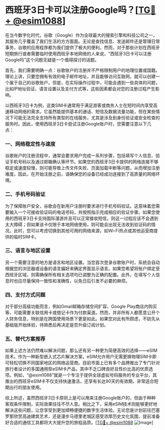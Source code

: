 # 西班牙3日卡可以注册Google吗？[[TG💪+ @esim1088](https://t.me/s/esim1088)]

在当今数字化时代，谷歌（Google）作为全球最大的搜索引擎和科技公司之一，其服务几乎覆盖了我们生活的方方面面。无论是查找信息、发送邮件还是管理日常事务，谷歌的应用程序都为我们提供了极大的便利。然而，对于那些计划在西班牙短期旅行或者需要临时使用西班牙本地网络的人来说，“西班牙3日卡可以注册Google吗”这个问题无疑是一个值得探讨的话题。

首先，我们需要明确一点：谷歌账户的注册并不严格限制用户的地理位置或国籍。理论上讲，只要您拥有有效的电子邮件地址，并且能够访问互联网，就可以创建一个属于自己的谷歌账户。但是，在实际操作过程中，可能会遇到一些具体的问题，比如IP地址验证、语言设置以及支付方式等，这些因素都会对您的注册过程产生影响。

以西班牙3日卡为例，这类SIM卡通常用于满足游客或商务人士在短时间内享受高速移动网络的需求。它虽然能提供基本的通话、短信及数据流量功能，但在某些情况下可能无法完全支持所有类型的在线服务，尤其是涉及到身份验证或安全检查的服务时。因此，使用西班牙3日卡尝试注册Google账户时，您需要注意以下几点：

### 一、网络稳定性与速度

谷歌账户的注册流程中，通常会要求用户完成一系列步骤，包括填写个人信息、验证手机号码以及通过邮箱确认等环节。如果您的西班牙3日卡提供的网络连接不够稳定或速度较慢，则可能导致上传文件失败、页面加载中断等问题，从而增加注册难度。因此，在开始注册之前，请确保您的设备已经成功连接到了高质量的网络环境。

### 二、手机号码验证

为了保障账户安全，谷歌会在新用户注册时要求进行手机号码验证。这意味着您需要输入一个可接收验证码的电话号码，并按照指示完成相应的验证步骤。如果您使用的西班牙3日卡支持国际漫游并且可以正常接收短信，则这一过程应该不会遇到太大障碍；但如果该卡仅限于本地网络使用，则可能会出现无法收到验证码的情况。此时，您可以考虑切换到其他可用的网络来源，如Wi-Fi热点或其他运营商提供的临时SIM卡。

### 三、语言与地区设置

另一个需要注意的地方是语言和地区设置。当您首次登录谷歌账户时，系统会自动根据您的浏览器或设备的语言偏好来确定界面显示语言。如果您希望将账户绑定至西班牙区域，则需确保所有相关选项均已调整为正确的配置。此外，在填写个人信息时也应尽量保持一致性和准确性，以免日后引发不必要的麻烦。

### 四、支付方式问题

对于部分高级功能而言，例如Gmail邮箱存储空间扩容、Google Play商店内购买等，可能需要关联信用卡或借记卡作为付款渠道。然而，并非所有人都愿意公开个人财务信息，特别是在跨国使用场景下更是如此。如果您对此有所顾虑，不妨先从基础版开始体验，待熟悉后再决定是否升级订阅计划。

### 五、替代方案推荐

如果上述方法仍然难以解决问题，那么还有另一种更为简便高效的选择——eSIM技术。作为一种新型嵌入式芯片解决方案，eSIM允许用户无需更换物理SIM卡即可轻松切换不同国家地区的网络运营商。目前市面上已有多个品牌推出了专门针对旅行者设计的多国通用型eSIM卡产品，其中不乏口碑良好且性价比高的优质选项。例如，“@esim1088”就是一个专注于提供全球虚拟号码服务的专业平台，其推出的西班牙eSIM卡不仅支持快速激活，还享有长达90天的有效期，非常适合短期出行的朋友使用。

综上所述，虽然西班牙3日卡原则上是可以用来注册Google账户的，但由于种种客观条件限制，实际效果往往不尽人意。相比之下，采用eSIM技术则能够更好地解决这些问题，让您享受到更加顺畅便捷的数字生活体验。无论您是计划前往巴塞罗那欣赏高迪建筑艺术，还是漫步马德里老城区感受浓厚历史文化氛围，提前准备好合适的通信工具都将大大提升您的旅程品质。[[TG💪+ @esim1088](https://t.me/s/esim1088) ![Image](https://i.postimg.cc/4NQfJmqS/Snipaste-2025-05-13-00-14-12.png)]